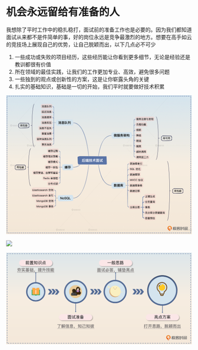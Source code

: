# 机会永远留给有准备的人

我想除了平时工作中的稳扎稳打，面试前的准备工作也是必要的。因为我们都知道面试从来都不是件简单的事，好的岗位永远是竞争最激烈的地方。想要在高手如云的竞技场上展现自己的优势，让自己脱颖而出，以下几点必不可少

1. 一些成功或失败的项目经历，这些经历能让你看到更多细节，无论是经验还是教训都很有价值
2. 所在领域的最佳实践，让我们的工作更加专业、高效，避免很多问题
3. 一些独到的观点或创新性的方案，这是让你崭露头角的关键
4. 扎实的基础知识，基础是一切的开始，我们平时就要做好技术积累

![](image/Pasted%20image%2020250218152003.png)

![](image/Pasted%20image%2020250218152026.png)

![](image/Pasted%20image%2020250218152042.png)